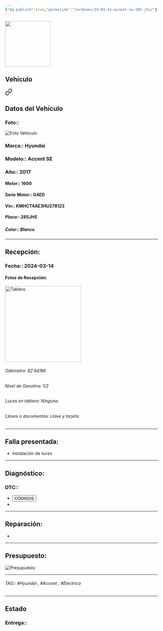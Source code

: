 ```yaml
---
{"dg-publish":true,"permalink":"/ordenes/24-03-14-accent-se-285-jhs/"}
---
```


<img src="https://lh3.googleusercontent.com/d/137fl3TIZ0-PU8b-Pt0bsjclwHub_u78G" width="150">

## Vehículo

<div class="transclusion internal-embed is-loaded"><a class="markdown-embed-link" href="/vehiculos/hyundai/accent-se-285-jhs/#datos-del-vehiculo" aria-label="Open link"><svg xmlns="http://www.w3.org/2000/svg" width="24" height="24" viewBox="0 0 24 24" fill="none" stroke="currentColor" stroke-width="2" stroke-linecap="round" stroke-linejoin="round" class="svg-icon lucide-link"><path d="M10 13a5 5 0 0 0 7.54.54l3-3a5 5 0 0 0-7.07-7.07l-1.72 1.71"></path><path d="M14 11a5 5 0 0 0-7.54-.54l-3 3a5 5 0 0 0 7.07 7.07l1.71-1.71"></path></svg></a><div class="markdown-embed">



## Datos del Vehículo 
### Foto:: 
<img src="https://lh3.googleusercontent.com/d/1HYctjZ8nZ2pJx3xiFfIfaKrQRrXd76jw" Alt="Foto Vehiculo">

### Marca:: Hyundai
### Modelo:: Accent SE
### Año:: 2017
#### Motor:: 1600
#### Serie Motor:: G4ED
#### Vin:: KMHCT4AE3HU278123
##### Placa:: 285JHS
##### Color:: Blanco 
---


</div></div>


## Recepción:
### Fecha:: 2024-03-14
#### Fotos de Recepción: 
<img src="https://lh3.googleusercontent.com/d/1HZVY_A31mxcB1VKcD7YmbR2P86B3gkv1" width="250" Alt="Tablero">

###### Odómetro: 82 641Mi
###### Nivel de Gasolina: 1/2
###### Luces en tablero: Ninguna
###### Llaves o documentos: Llave y tarjeta 

---

## Falla presentada:
- Instalación de luces 


---

## Diagnóstico:
### DTC:: 

- <a href="http"><button class="btn success">CÓDIGOS</button></a>
- 

---
## Reparación:
- 

---

## Presupuesto:

<img src="https://lh3.googleusercontent.com/d/" Alt="Presupuesto">

---

###### TAG:: #Hyundai , #Accent , #Electrico 

---

## Estado

### Entrega:: 


